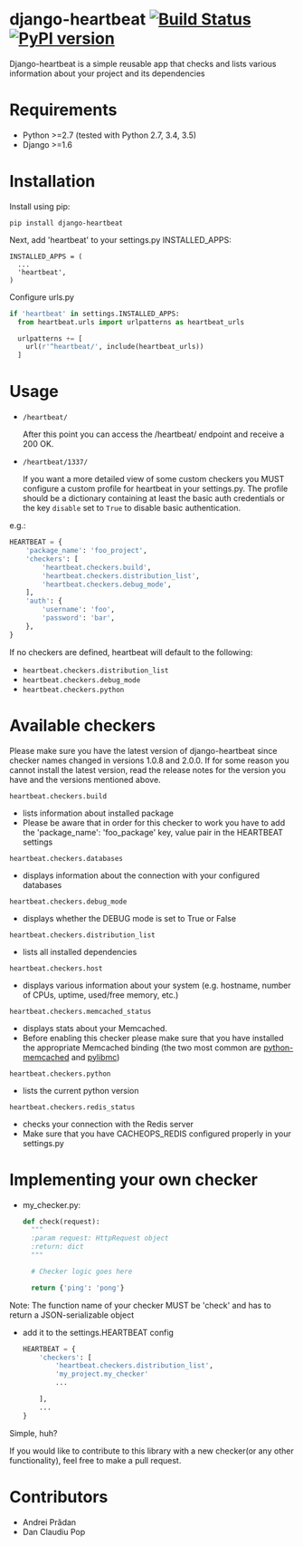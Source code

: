 # django-heartbeat  [![Build Status](https://travis-ci.org/pbs/django-heartbeat.svg?branch=master)](https://travis-ci.org/pbs/django-heartbeat) [![PyPI version](https://badge.fury.io/py/django-heartbeat.svg)](https://badge.fury.io/py/django-heartbeat)

Django-heartbeat is a simple reusable app that checks and lists various information
about your project and its dependencies

# Requirements

* Python >=2.7 (tested with Python 2.7, 3.4, 3.5)
* Django >=1.6

# Installation

Install using pip:
```
pip install django-heartbeat
```

Next, add 'heartbeat' to your settings.py INSTALLED_APPS:
```
INSTALLED_APPS = (
  ...
  'heartbeat',
)
```

Configure urls.py

```Python
if 'heartbeat' in settings.INSTALLED_APPS:
  from heartbeat.urls import urlpatterns as heartbeat_urls

  urlpatterns += [
    url(r'^heartbeat/', include(heartbeat_urls))
  ]
```

# Usage
- `/heartbeat/`

  After this point you can access the /heartbeat/ endpoint and receive a 200 OK.


- `/heartbeat/1337/`

  If you want a more detailed view of some custom checkers you MUST configure a
custom profile for heartbeat in your settings.py. The profile should be
a dictionary containing at least the basic auth credentials or the key `disable`
set to `True` to disable basic authentication.

e.g.:

  ```Python
  HEARTBEAT = {
      'package_name': 'foo_project',
      'checkers': [
          'heartbeat.checkers.build',
          'heartbeat.checkers.distribution_list',
          'heartbeat.checkers.debug_mode',
      ],
      'auth': {
          'username': 'foo',
          'password': 'bar',
      },
  }
  ```

If no checkers are defined, heartbeat will default to the following:
- `heartbeat.checkers.distribution_list`
- `heartbeat.checkers.debug_mode`
- `heartbeat.checkers.python`


# Available checkers

Please make sure you have the latest version of django-heartbeat since checker names changed in versions 1.0.8 and 2.0.0.
If for some reason you cannot install the latest version, read the release notes for the version you have and the versions mentioned above.

`heartbeat.checkers.build`
  - lists information about installed package
  - Please be aware that in order for this checker to work you have to add the
  'package_name': 'foo_package' key, value pair in the HEARTBEAT settings

`heartbeat.checkers.databases`
  - displays information about the connection with your configured databases

`heartbeat.checkers.debug_mode`
  - displays whether the DEBUG mode is set to True or False

`heartbeat.checkers.distribution_list`
  - lists all installed dependencies
  
`heartbeat.checkers.host`
  - displays various information about your system
  (e.g. hostname, number of CPUs, uptime, used/free memory, etc.)

`heartbeat.checkers.memcached_status`
  - displays stats about your Memcached.
  - Before enabling this checker please make sure that you have installed the appropriate Memcached binding (the two most common are [python-memcached](https://pypi.python.org/pypi/python-memcached) and [pylibmc](https://pypi.python.org/pypi/pylibmc))

`heartbeat.checkers.python`
  - lists the current python version

`heartbeat.checkers.redis_status`
  - checks your connection with the Redis server
  - Make sure that you have CACHEOPS_REDIS configured properly in your settings.py




# Implementing your own checker
- my_checker.py:
  ```Python
  def check(request):
    """
    :param request: HttpRequest object
    :return: dict
    """

    # Checker logic goes here

    return {'ping': 'pong'}
  ```
Note: The function name of your checker MUST be 'check' and has to return a JSON-serializable object

- add it to the settings.HEARTBEAT config
  ```Python
  HEARTBEAT = {
      'checkers': [
          'heartbeat.checkers.distribution_list',
          'my_project.my_checker'
          ...

      ],
      ...
  }
  ```

Simple, huh?

If you would like to contribute to this library with a new checker(or any other
functionality), feel free to make a pull request.


# Contributors
- Andrei Prădan
- Dan Claudiu Pop
